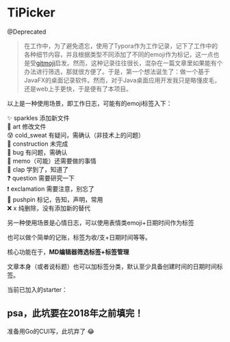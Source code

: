 # TiPicker
@Deprecated
> 在工作中，为了避免遗忘，使用了Typora作为工作记录，记下了工作中的各种细节内容，并且根据类型不同添加了不同的emoji作为标记，这一点也是受[gitmoji](https://gitmoji.carloscuesta.me)启发。然而，这种记录往往很长，混杂在一篇文章里如果能有个办法进行筛选，那就很方便了。于是，第一个想法诞生了：做一个基于JavaFX的桌面记录软件。然而，对于Java桌面应用开发我只是略懂皮毛，还是web上手更快，于是便有了本项目。 

以上是一种使用场景，即工作日志，可能有的emoji标签入下：

​:sparkles:  sparkles 添加新文件 <br/>
​:art:  art 修改文件 <br/>
​:cold_sweat:  cold_sweat 有疑问，需确认（非技术上的问题） <br/>
​:construction:  construction 未完成 <br/>
​:bug:  bug 有问题，需确认 <br/>
​:memo: memo（可能）还需要做的事情 <br/>
​:clap:  clap 学到了，知道了 <br/>
​:question:  question 需要研究一下  <br/>
​:exclamation:  exclamation 需要注意，别忘了 <br/>
​:pushpin:  pushpin 标记，告知，声明，常用 <br/>
​:x:​  x 纯删除，没有添加新的替代 <br/>

另一种使用场景是心情日志，可以使用表情类emoji+日期时间作为标签

也可以做个简单的记账，标签为收/支+日期时间等等。

核心功能在于，**MD编辑器筛选标签+标签管理**

文章本身（或者说标题）也可以加标签分类，默认至少具备创建时间的日期时间标签。

当前已加入的starter：


psa，此坑要在2018年之前填完！
-----------------------------------
准备用Go的CUI写，此坑弃了 :joy:
